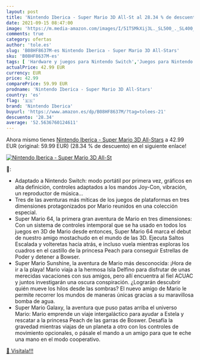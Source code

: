 ```yaml
---
layout: post
title: 'Nintendo Iberica - Super Mario 3D All-St al 28.34 % de descuento'
date: 2021-09-15 08:47:00
image: 'https://m.media-amazon.com/images/I/51TSMkXij3L._SL500_._SL400_.jpg'
comments: true
category: ofertas
author: 'tole.es'
slug: 'B08HF8637M-es Nintendo Iberica - Super Mario 3D All-Stars'
sku: 'B08HF8637M-es'
tags: [ 'Hardware y juegos para Nintendo Switch','Juegos para Nintendo Switch','Videojuegos','nintendo','nintendo iberica', ]
actualPrice: 42.99 EUR
currency: EUR
price: 42.99
comparePrice: 59.99 EUR
prodname: 'Nintendo Iberica - Super Mario 3D All-Stars'
country: 'es'
flag: '🇪🇸'
brand: 'Nintendo Iberica'
buyurl: 'https://www.amazon.es/dp/B08HF8637M/?tag=tolees-21'
descuento: '28.34'
average: '52.5636760124611'
---
```


Ahora mismo tienes [Nintendo Iberica - Super Mario 3D All-Stars](https://www.amazon.es/dp/B08HF8637M/?tag=tolees-21) a 42.99 EUR (original: 59.99 EUR) (28.34 %  de descuento) en el siguiente enlace!

[![Nintendo Iberica - Super Mario 3D All-St](https://m.media-amazon.com/images/I/51TSMkXij3L._SL500_._SL400_.jpg)](https://www.amazon.es/dp/B08HF8637M/?tag=tolees-21)

🔎:

- Adaptado a Nintendo Switch: modo portátil por primera vez, gráficos en alta definición, controles adaptados a los mandos Joy-Con, vibración, un reproductor de música…
- Tres de las aventuras más míticas de los juegos de plataformas en tres dimensiones protagonizados por Mario reunidos en una colección especial.
- Super Mario 64, la primera gran aventura de Mario en tres dimensiones: Con un sistema de controles intemporal que se ha usado en todos los juegos en 3D de Mario desde entonces, Super Mario 64 marca el debut de nuestro amigo mostachudo en el mundo de las 3D. Ejecuta Saltos Escalada y volteretas hacia atrás, e incluso vuela mientras exploras los cuadros en el castillo de la princesa Peach para conseguir Estrellas de Poder y detener a Bowser.
- Super Mario Sunshine, la aventura de Mario más desconocida: ¡Hora de ir a la playa! Mario viaja a la hermosa Isla Delfino para disfrutar de unas merecidas vacaciones con sus amigos, pero allí encuentra al fiel ACUAC y juntos investigarán una oscura conspiración. ¿Lograrán descubrir quién mueve los hilos desde las sombras? El nuevo amigo de Mario le permite recorrer los mundos de maneras únicas gracias a su maravillosa bomba de agua.
- Super Mario Galaxy, la aventura que puso patas arriba el universo Mario: Mario emprende un viaje intergaláctico para ayudar a Estela y rescatar a la princesa Peach de las garras de Boswer. Desafía la gravedad mientras viajas de un planeta a otro con los controles de movimiento opcionales, o pásale el mando a un amigo para que te eche una mano en el modo cooperativo.

[🛒 Visítala!!!](https://www.amazon.es/dp/B08HF8637M/?tag=tolees-21)
